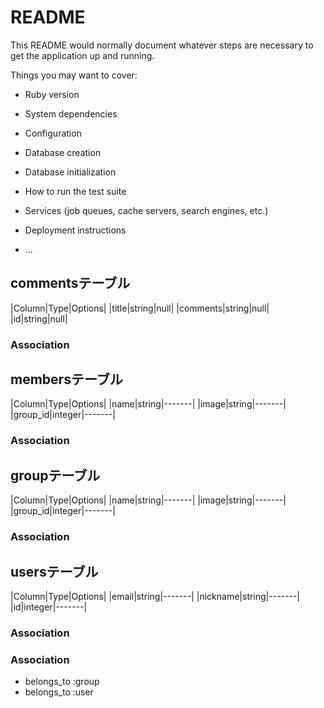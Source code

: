 # README

This README would normally document whatever steps are necessary to get the
application up and running.

Things you may want to cover:

* Ruby version

* System dependencies

* Configuration

* Database creation

* Database initialization

* How to run the test suite

* Services (job queues, cache servers, search engines, etc.)

* Deployment instructions

* ...

## commentsテーブル

|Column|Type|Options|
|title|string|null|
|comments|string|null|
|id|string|null|

### Association
<!-- コメントテーブルのアソシエーション -->

## membersテーブル

|Column|Type|Options|
|name|string|-------|
|image|string|-------|
|group_id|integer|-------|

### Association
<!-- メンバーテーブルのアソシエーション -->

##  groupテーブル

|Column|Type|Options|
|name|string|-------|
|image|string|-------|
|group_id|integer|-------|

### Association
<!-- グループテーブルのアソシエーション -->

## usersテーブル

|Column|Type|Options|
|email|string|-------|
|nickname|string|-------|
|id|integer|-------|

### Association
<!-- ユーザーーテーブルのアソシエーション -->


### Association
- belongs_to :group
- belongs_to :user